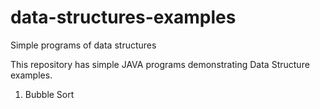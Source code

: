 # data-structures-examples
Simple programs of data structures

This repository has simple JAVA programs demonstrating Data Structure examples.

1. Bubble Sort


